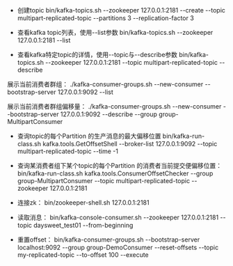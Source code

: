 - 创建topic
bin/kafka-topics.sh --zookeeper 127.0.0.1:2181 --create --topic multipart-replicated-topic --partitions 3  --replication-factor 3

- 查看kafka topic列表，使用--list参数
bin/kafka-topics.sh --zookeeper 127.0.0.1:2181 --list

- 查看kafka特定topic的详情，使用--topic与--describe参数
bin/kafka-topics.sh --zookeeper 127.0.0.1:2181 --topic  multipart-replicated-topic --describe

展示当前消费者群组：
./kafka-consumer-groups.sh --new-consumer --bootstrap-server 127.0.0.1:9092 --list

展示当前消费者群组偏移量：
./kafka-consumer-groups.sh --new-consumer --bootstrap-server 127.0.0.1:9092 --describe --group group-MultipartConsumer


- 查询topic的每个Partition 的生产消息的最大偏移位置
bin/kafka-run-class.sh kafka.tools.GetOffsetShell --broker-list 127.0.0.1:9092 --topic multipart-replicated-topic --time -1

- 查询某消费者组下某个topic的每个Partition 的消费者当前提交便偏移位置：
bin/kafka-run-class.sh kafka.tools.ConsumerOffsetChecker --group group-MultipartConsumer --topic multipart-replicated-topic --zookeeper 127.0.0.1:2181

- 连接zk：
bin/zookeeper-shell.sh 127.0.0.1:2181

- 读取消息：
bin/kafka-console-consumer.sh  --zookeeper 127.0.0.1:2181  --topic daysweet_test01 --from-beginning


- 重置offset：
bin/kafka-consumer-groups.sh --bootstrap-server localhost:9092 --group group-DemoConsumer --reset-offsets --topic  my-replicated-topic --to-offset 100 --execute
